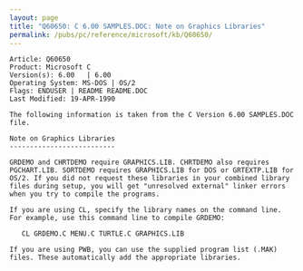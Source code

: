 ```yaml
---
layout: page
title: "Q60650: C 6.00 SAMPLES.DOC: Note on Graphics Libraries"
permalink: /pubs/pc/reference/microsoft/kb/Q60650/
---
```


	Article: Q60650
	Product: Microsoft C
	Version(s): 6.00   | 6.00
	Operating System: MS-DOS | OS/2
	Flags: ENDUSER | README README.DOC
	Last Modified: 19-APR-1990
	
	The following information is taken from the C Version 6.00 SAMPLES.DOC
	file.
	
	Note on Graphics Libraries
	--------------------------
	
	GRDEMO and CHRTDEMO require GRAPHICS.LIB. CHRTDEMO also requires
	PGCHART.LIB. SORTDEMO requires GRAPHICS.LIB for DOS or GRTEXTP.LIB for
	OS/2. If you did not request these libraries in your combined library
	files during setup, you will get "unresolved external" linker errors
	when you try to compile the programs.
	
	If you are using CL, specify the library names on the command line.
	For example, use this command line to compile GRDEMO:
	
	   CL GRDEMO.C MENU.C TURTLE.C GRAPHICS.LIB
	
	If you are using PWB, you can use the supplied program list (.MAK)
	files. These automatically add the appropriate libraries.
